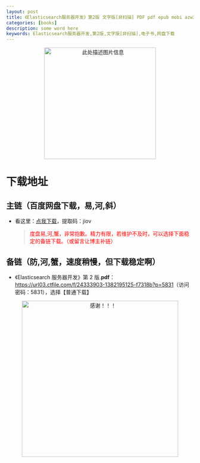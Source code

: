 ```yaml
---
layout: post
title: 《Elasticsearch服务器开发》第2版 文字版[非扫描] PDF pdf epub mobi azw3 电子书网盘下载
categories: [books]
description: some word here
keywords: Elasticsearch服务器开发,第2版,文字版[非扫描],电子书,网盘下载
---
```


<div align="center"><img src="https://pic.imgdb.cn/item/670633b9d29ded1a8c7ae0fe.png" alt="此处描述图片信息" width="300px" height="auto"></div>

# 下载地址

## 主链（百度网盘下载，易,河,斜）

- 看这里：[点我下载](https://pan.baidu.com/s/1iMXUbSbtZQZjDcqDmnWUyw?pwd=jiov)，提取码：jiov

  > <p style="color:red" >度盘易,河,蟹，非常抱歉。精力有限，若维护不及时，可以选择下面稳定的备链下载。（或留言让博主补链）</p>

## 备链（防,河,蟹，速度稍慢，但下载稳定啊）

- 《Elasticsearch 服务器开发》第 2 版.**pdf**：<https://url03.ctfile.com/f/24333903-1382195125-f7318b?p=5831>（访问密码：5831），选择【普通下载】

<div align="center"><img src="https://pic.imgdb.cn/item/6707df6bd29ded1a8ce37031.gif" alt="感谢！！！" width="420px" height="auto"/></div>
